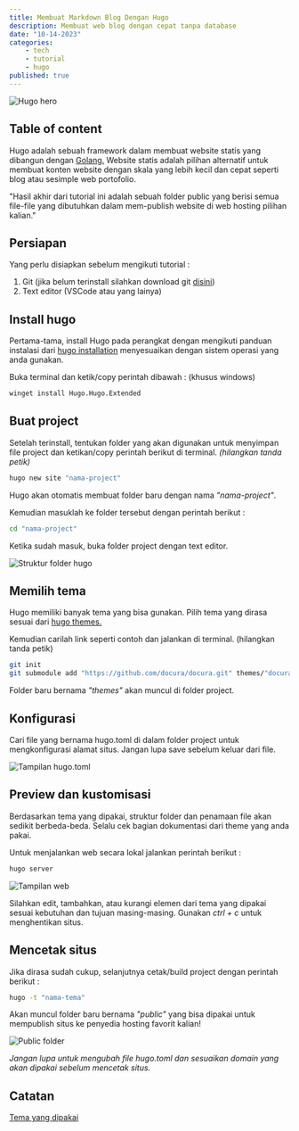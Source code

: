 ```yaml
---
title: Membuat Markdown Blog Dengan Hugo
description: Membuat web blog dengan cepat tanpa database
date: "10-14-2023"
categories:
    - tech
    - tutorial
    - hugo
published: true
---
```


<script lang="ts">
	import { ArrowUpRight } from "lucide-svelte";
</script>

<img src="https://i.ibb.co/xJGpw05/Hugo-hero.jpg" alt="Hugo hero">

## Table of content

Hugo adalah sebuah framework dalam membuat website statis yang dibangun dengan [Golang.](https://go.dev/learn/) Website statis adalah pilihan alternatif untuk membuat konten website dengan skala yang lebih kecil dan cepat seperti blog atau sesimple web portofolio.

"Hasil akhir dari tutorial ini adalah sebuah folder public yang berisi semua file-file yang dibutuhkan dalam mem-publish website di web hosting pilihan kalian."

## Persiapan

Yang perlu disiapkan sebelum mengikuti tutorial :

1. Git (jika belum terinstall silahkan download git [disini](https://git-scm.com/downloads))
2. Text editor (VSCode atau yang lainya)

## Install hugo

Pertama-tama, install Hugo pada perangkat dengan mengikuti panduan instalasi dari [hugo installation](https://gohugo.io/getting-started/installing/) menyesuaikan dengan sistem operasi yang anda gunakan.

Buka terminal dan ketik/copy perintah dibawah : (khusus windows)

```bash
winget install Hugo.Hugo.Extended
```

## Buat project

Setelah terinstall, tentukan folder yang akan digunakan untuk menyimpan file project dan ketikan/copy perintah berikut di terminal. _(hilangkan tanda petik)_

```bash
hugo new site "nama-project"
```

Hugo akan otomatis membuat folder baru dengan nama _"nama-project"_.

Kemudian masuklah ke folder tersebut dengan perintah berikut :

```bash
cd "nama-project"
```

Ketika sudah masuk, buka folder project dengan text editor.

<img src="https://i.ibb.co/vYMBVF2/Struktur-folder-hugo.jpg" alt="Struktur folder hugo" loading="lazy">

## Memilih tema

Hugo memiliki banyak tema yang bisa gunakan. Pilih tema yang dirasa sesuai dari [hugo themes.](https://themes.gohugo.io/)

Kemudian carilah link seperti contoh dan jalankan di terminal. (hilangkan tanda petik)

```bash
git init
git submodule add "https://github.com/docura/docura.git" themes/"docura"
```

Folder baru bernama _"themes"_ akan muncul di folder project.

## Konfigurasi

Cari file yang bernama hugo.toml di dalam folder project untuk mengkonfigurasi alamat situs. Jangan lupa save sebelum keluar dari file.

<img src="https://i.ibb.co/N1gxNFY/Tampilan-hugo-toml.jpg" alt="Tampilan hugo.toml" loading="lazy">

## Preview dan kustomisasi

Berdasarkan tema yang dipakai, struktur folder dan penamaan file akan sedikit berbeda-beda. Selalu cek bagian dokumentasi dari theme yang anda pakai.

Untuk menjalankan web secara lokal jalankan perintah berikut :

```bash
hugo server
```

<img src="https://i.ibb.co/rH53LgG/Tampilan-web.jpg" alt="Tampilan web" loading="lazy">

Silahkan edit, tambahkan, atau kurangi elemen dari tema yang dipakai sesuai kebutuhan dan tujuan masing-masing. Gunakan _ctrl + c_ untuk menghentikan situs.

## Mencetak situs

Jika dirasa sudah cukup, selanjutnya cetak/build project dengan perintah berikut :

```bash
hugo -t "nama-tema"
```

Akan muncul folder baru bernama _"public"_ yang bisa dipakai untuk mempublish situs ke penyedia hosting favorit kalian!

<img src="https://i.ibb.co/7g1Dnx7/Public-folder.jpg" alt="Public folder" loading="lazy">

_Jangan lupa untuk mengubah file hugo.toml dan sesuaikan domain yang akan dipakai sebelum mencetak situs._

## Catatan

<a href="https://themes.gohugo.io/themes/docura/" target="_blank"><span class="notes">Tema yang dipakai<ArrowUpRight size={20}/></span></a>
